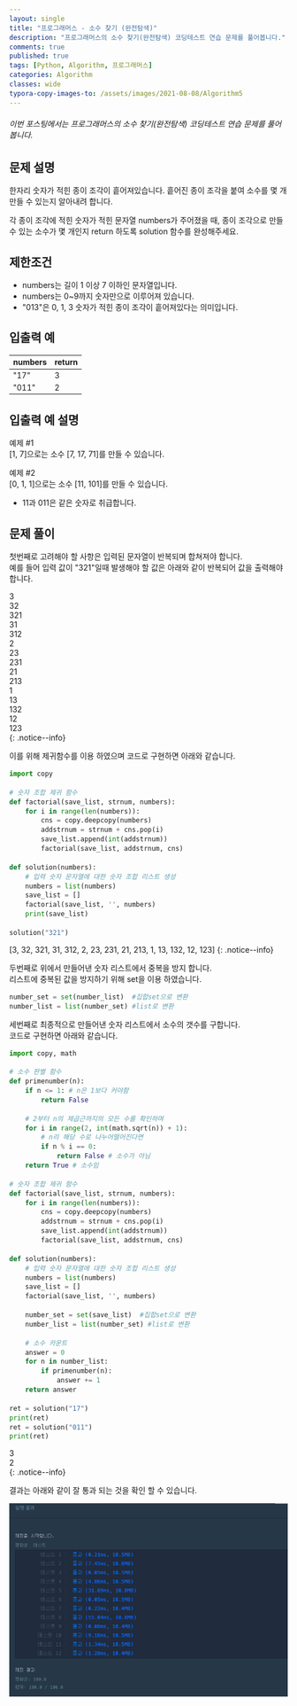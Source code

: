 ```yaml
---
layout: single
title: "프로그래머스 - 소수 찾기 (완전탐색)"
description: "프로그래머스의 소수 찾기(완전탐색) 코딩테스트 연습 문제를 풀어봅니다."
comments: true
published: true
tags: [Python, Algorithm, 프로그래머스]
categories: Algorithm
classes: wide
typora-copy-images-to: /assets/images/2021-08-08/Algorithm5
---
```


###### 이번 포스팅에서는 프로그래머스의 소수 찾기(완전탐색) 코딩테스트 연습 문제를 풀어봅니다.

## 문제 설명
한자리 숫자가 적힌 종이 조각이 흩어져있습니다. 흩어진 종이 조각을 붙여 소수를 몇 개 만들 수 있는지 알아내려 합니다.<br>

각 종이 조각에 적힌 숫자가 적힌 문자열 numbers가 주어졌을 때, 종이 조각으로 만들 수 있는 소수가 몇 개인지 return 하도록 solution 함수를 완성해주세요.<br>

## 제한조건
- numbers는 길이 1 이상 7 이하인 문자열입니다.
- numbers는 0~9까지 숫자만으로 이루어져 있습니다.
- "013"은 0, 1, 3 숫자가 적힌 종이 조각이 흩어져있다는 의미입니다.

## 입출력 예
<table>
    <thead>
        <tr><th>numbers</th><th>return</th></tr>
    </thead>
    <tbody>
        <tr><td>"17"</td><td>3</td></tr>
        <tr><td>"011"</td><td>2</td></tr>
    </tbody>
</table>

## 입출력 예 설명
예제 #1<br>
[1, 7]으로는 소수 [7, 17, 71]를 만들 수 있습니다.<br>

예제 #2<br>
[0, 1, 1]으로는 소수 [11, 101]를 만들 수 있습니다.<br>

- 11과 011은 같은 숫자로 취급합니다.

## 문제 풀이
첫번째로 고려해야 할 사항은 입력된 문자열이 반복되며 합쳐져야 합니다.<br>
예를 들어 입력 값이 "321"일때 발생해야 할 값은 아래와 같이 반복되어 값을 출력해야 합니다. <br>

3<br>
32<br>
321<br>
31<br>
312<br>
2<br>
23<br>
231<br>
21<br>
213<br>
1<br>
13<br>
132<br>
12<br>
123<br>
{: .notice--info}

이를 위해 제귀함수를 이용 하였으며 코드로 구현하면 아래와 같습니다.<br>


```python
import copy

# 숫자 조합 제귀 함수
def factorial(save_list, strnum, numbers):
    for i in range(len(numbers)):
        cns = copy.deepcopy(numbers)
        addstrnum = strnum + cns.pop(i)
        save_list.append(int(addstrnum))
        factorial(save_list, addstrnum, cns)

def solution(numbers):
    # 입력 숫자 문자열에 대한 숫자 조합 리스트 생성
    numbers = list(numbers)
    save_list = []
    factorial(save_list, '', numbers)
    print(save_list)

solution("321")
```

[3, 32, 321, 31, 312, 2, 23, 231, 21, 213, 1, 13, 132, 12, 123]
{: .notice--info}
    

두번째로 위에서 만들어낸 숫자 리스트에서 중복을 방지 합니다.<br>
리스트에 중복된 값을 방지하기 위해 set을 이용 하였습니다.<br>


```python
number_set = set(number_list)  #집합set으로 변환
number_list = list(number_set) #list로 변환
```

세번째로 최종적으로 만들어낸 숫자 리스트에서 소수의 갯수를 구합니다.<br>
코드로 구현하면 아래와 같습니다.<br>


```python
import copy, math

# 소수 판별 함수
def primenumber(n):
    if n <= 1: # n은 1보다 커야함
        return False
    
    # 2부터 n의 제곱근까지의 모든 수를 확인하며
    for i in range(2, int(math.sqrt(n)) + 1):
        # n리 해당 수로 나누어떨어진다면
        if n % i == 0:
            return False # 소수가 아님
    return True # 소수임

# 숫자 조합 제귀 함수
def factorial(save_list, strnum, numbers):
    for i in range(len(numbers)):
        cns = copy.deepcopy(numbers)
        addstrnum = strnum + cns.pop(i)
        save_list.append(int(addstrnum))
        factorial(save_list, addstrnum, cns)

def solution(numbers):
    # 입력 숫자 문자열에 대한 숫자 조합 리스트 생성
    numbers = list(numbers)
    save_list = []
    factorial(save_list, '', numbers)
        
    number_set = set(save_list)  #집합set으로 변환
    number_list = list(number_set) #list로 변환
    
    # 소수 카운트
    answer = 0
    for n in number_list:
        if primenumber(n):
            answer += 1
    return answer

ret = solution("17")
print(ret)
ret = solution("011")
print(ret)
```

3<br>
2<br>
{: .notice--info}
    

결과는 아래와 같이 잘 통과 되는 것을 확인 할 수 있습니다.<br>
<center>
<img src="/assets/images/2021-08-08/Algorithm5/1.png" alt="1"/>
</center>
